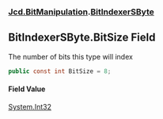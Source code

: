 ### [Jcd.BitManipulation](Jcd_BitManipulation.md 'Jcd.BitManipulation').[BitIndexerSByte](Jcd_BitManipulation_BitIndexerSByte.md 'Jcd.BitManipulation.BitIndexerSByte')
## BitIndexerSByte.BitSize Field
The number of bits this type will index  
```csharp
public const int BitSize = 8;
```
#### Field Value
[System.Int32](https://docs.microsoft.com/en-us/dotnet/api/System.Int32 'System.Int32')
